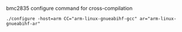 
bmc2835 configure command for cross-compilation

	./configure -host=arm CC="arm-linux-gnueabihf-gcc" ar="arm-linux-gnueabihf-ar"


